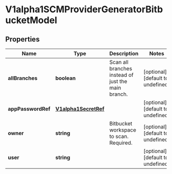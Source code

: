 # V1alpha1SCMProviderGeneratorBitbucketModel

## Properties

Name | Type | Description | Notes
------------ | ------------- | ------------- | -------------
**allBranches** | **boolean** | Scan all branches instead of just the main branch. | [optional] [default to undefined]
**appPasswordRef** | [**V1alpha1SecretRef**](V1alpha1SecretRef.md) |  | [optional] [default to undefined]
**owner** | **string** | Bitbucket workspace to scan. Required. | [optional] [default to undefined]
**user** | **string** |  | [optional] [default to undefined]


